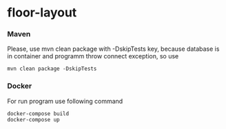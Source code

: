 # floor-layout
### Maven
Please, use mvn clean package with -DskipTests key, because database is in container and programm throw connect exception, so use
```
mvn clean package -DskipTests
```

### Docker
For run program use following command
```
docker-compose build
docker-compose up
```


